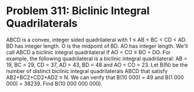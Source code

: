 # Problem 311: Biclinic Integral Quadrilaterals
ABCD is a convex, integer sided quadrilateral with 1 ≤ AB &lt; BC &lt;
CD &lt; AD. BD has integer length. O is the midpoint of BD. AO has
integer length. We'll call ABCD a biclinic integral quadrilateral if AO
= CO ≤ BO = DO. For example, the following quadrilateral is a biclinic
integral quadrilateral: AB = 19, BC = 29, CD = 37, AD = 43, BD = 48 and
AO = CO = 23. Let B(N) be the number of distinct biclinic integral
quadrilaterals ABCD that satisfy AB2+BC2+CD2+AD2 ≤ N. We can verify that
B(10 000) = 49 and B(1 000 000) = 38239. Find B(10 000 000 000).
